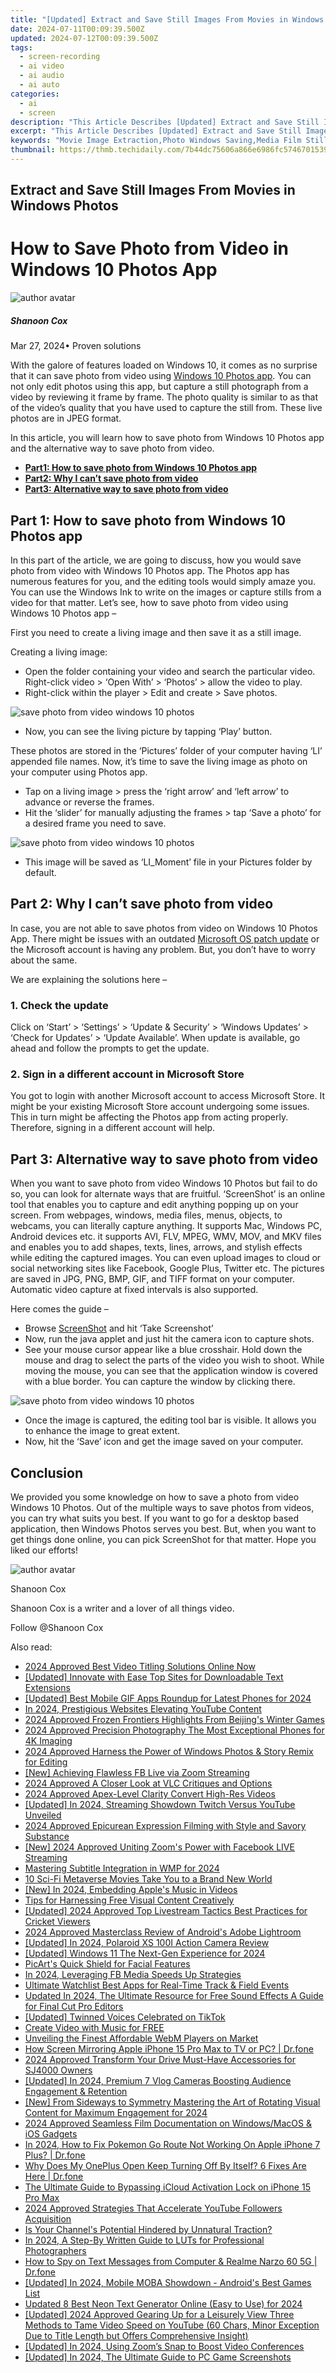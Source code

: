 ```yaml
---
title: "[Updated] Extract and Save Still Images From Movies in Windows Photos for 2024"
date: 2024-07-11T00:09:39.500Z
updated: 2024-07-12T00:09:39.500Z
tags: 
  - screen-recording
  - ai video
  - ai audio
  - ai auto
categories: 
  - ai
  - screen
description: "This Article Describes [Updated] Extract and Save Still Images From Movies in Windows Photos for 2024"
excerpt: "This Article Describes [Updated] Extract and Save Still Images From Movies in Windows Photos for 2024"
keywords: "Movie Image Extraction,Photo Windows Saving,Media Film Stills,Windows Photos Capture,Film Image Save Tool,Movies to Images Extract,Quick Photo From Films"
thumbnail: https://thmb.techidaily.com/7b44dc75606a866e6986fc574670153990f3b9d45bb38823ea9696084a32865c.jpg
---
```


## Extract and Save Still Images From Movies in Windows Photos

# How to Save Photo from Video in Windows 10 Photos App

![author avatar](https://images.wondershare.com/filmora/article-images/shannon-cox.jpg)

##### Shanoon Cox

 Mar 27, 2024• Proven solutions

With the galore of features loaded on Windows 10, it comes as no surprise that it can save photo from video using [Windows 10 Photos app](https://www.microsoft.com/en-us/p/microsoft-photos/9wzdncrfjbh4?activetab=pivot:overviewtab). You can not only edit photos using this app, but capture a still photograph from a video by reviewing it frame by frame. The photo quality is similar to as that of the video’s quality that you have used to capture the still from. These live photos are in JPEG format.

In this article, you will learn how to save photo from Windows 10 Photos app and the alternative way to save photo from video.

* [**Part1: How to save photo from Windows 10 Photos app**](#part1)
* [**Part2: Why I can’t save photo from video**](#part2)
* [**Part3: Alternative way to save photo from video**](#part3)

## Part 1: How to save photo from Windows 10 Photos app

In this part of the article, we are going to discuss, how you would save photo from video with Windows 10 Photos app. The Photos app has numerous features for you, and the editing tools would simply amaze you. You can use the Windows Ink to write on the images or capture stills from a video for that matter. Let’s see, how to save photo from video using Windows 10 Photos app –

First you need to create a living image and then save it as a still image.

Creating a living image:

* Open the folder containing your video and search the particular video. Right-click video > ‘Open With’ > ‘Photos’ > allow the video to play.
* Right-click within the player > Edit and create > Save photos.

![save photo from video windows 10 photos](https://images.wondershare.com/filmora/article-images/save-photo-microsoft-photos.jpg)

* Now, you can see the living picture by tapping ‘Play’ button.

These photos are stored in the ‘Pictures’ folder of your computer having ‘LI’ appended file names. Now, it’s time to save the living image as photo on your computer using Photos app.

* Tap on a living image > press the ‘right arrow’ and ‘left arrow’ to advance or reverse the frames.
* Hit the ‘slider’ for manually adjusting the frames > tap ‘Save a photo’ for a desired frame you need to save.

![save photo from video windows 10 photos](https://images.wondershare.com/filmora/article-images/start-save-photos-from-video.jpg)

* This image will be saved as ‘LI\_Moment’ file in your Pictures folder by default.

## Part 2: Why I can’t save photo from video

In case, you are not able to save photos from video on Windows 10 Photos App. There might be issues with an outdated [Microsoft OS patch update](https://support.microsoft.com/en-us/help/311047/how-to-keep-your-windows-computer-up-to-date) or the Microsoft account is having any problem. But, you don’t have to worry about the same.

We are explaining the solutions here –

### 1\. Check the update

Click on ‘Start’ > ‘Settings’ > ‘Update & Security’ > ‘Windows Updates’ > ‘Check for Updates’ > ‘Update Available’. When update is available, go ahead and follow the prompts to get the update.

### 2\. Sign in a different account in Microsoft Store

You got to login with another Microsoft account to access Microsoft Store. It might be your existing Microsoft Store account undergoing some issues. This in turn might be affecting the Photos app from acting properly. Therefore, signing in a different account will help.

## Part 3: Alternative way to save photo from video

When you want to save photo from video Windows 10 Photos but fail to do so, you can look for alternate ways that are fruitful. ‘ScreenShot’ is an online tool that enables you to capture and edit anything popping up on your screen. From webpages, windows, media files, menus, objects, to webcams, you can literally capture anything. It supports Mac, Windows PC, Android devices etc. it supports AVI, FLV, MPEG, WMV, MOV, and MKV files and enables you to add shapes, texts, lines, arrows, and stylish effects while editing the captured images. You can even upload images to cloud or social networking sites like Facebook, Google Plus, Twitter etc. The pictures are saved in JPG, PNG, BMP, GIF, and TIFF format on your computer. Automatic video capture at fixed intervals is also supported.

Here comes the guide –

* Browse [ScreenShot](https://screenshot.net/) and hit ‘Take Screenshot’
* Now, run the java applet and just hit the camera icon to capture shots.
* See your mouse cursor appear like a blue crosshair. Hold down the mouse and drag to select the parts of the video you wish to shoot. While moving the mouse, you can see that the application window is covered with a blue border. You can capture the window by clicking there.

![save photo from video windows 10 photos](https://images.wondershare.com/filmora/article-images/screenshot-take-photo.jpg)

* Once the image is captured, the editing tool bar is visible. It allows you to enhance the image to great extent.
* Now, hit the ‘Save’ icon and get the image saved on your computer.

## Conclusion

We provided you some knowledge on how to save a photo from video Windows 10 Photos. Out of the multiple ways to save photos from videos, you can try what suits you best. If you want to go for a desktop based application, then Windows Photos serves you best. But, when you want to get things done online, you can pick ScreenShot for that matter. Hope you liked our efforts!

![author avatar](https://images.wondershare.com/filmora/article-images/shannon-cox.jpg)

Shanoon Cox

Shanoon Cox is a writer and a lover of all things video.

Follow @Shanoon Cox


<ins class="adsbygoogle"
     style="display:block"
     data-ad-format="autorelaxed"
     data-ad-client="ca-pub-7571918770474297"
     data-ad-slot="1223367746"></ins>



<ins class="adsbygoogle"
     style="display:block"
     data-ad-client="ca-pub-7571918770474297"
     data-ad-slot="8358498916"
     data-ad-format="auto"
     data-full-width-responsive="true"></ins>




<span class="atpl-alsoreadstyle">Also read:</span>
<div><ul>
<li><a href="https://article-posts.techidaily.com/2024-approved-best-video-titling-solutions-online-now/"><u>2024 Approved  Best Video Titling Solutions Online Now</u></a></li>
<li><a href="https://article-posts.techidaily.com/updated-innovate-with-ease-top-sites-for-downloadable-text-extensions/"><u>[Updated] Innovate with Ease  Top Sites for Downloadable Text Extensions</u></a></li>
<li><a href="https://article-posts.techidaily.com/updated-best-mobile-gif-apps-roundup-for-latest-phones-for-2024/"><u>[Updated] Best Mobile GIF Apps Roundup for Latest Phones for 2024</u></a></li>
<li><a href="https://article-posts.techidaily.com/in-2024-prestigious-websites-elevating-youtube-content/"><u>In 2024, Prestigious Websites Elevating YouTube Content</u></a></li>
<li><a href="https://article-posts.techidaily.com/2024-approved-frozen-frontiers-highlights-from-beijings-winter-games/"><u>2024 Approved  Frozen Frontiers  Highlights From Beijing's Winter Games</u></a></li>
<li><a href="https://article-posts.techidaily.com/2024-approved-precision-photography-the-most-exceptional-phones-for-4k-imaging/"><u>2024 Approved  Precision Photography  The Most Exceptional Phones for 4K Imaging</u></a></li>
<li><a href="https://article-posts.techidaily.com/2024-approved-harness-the-power-of-windows-photos-and-story-remix-for-editing/"><u>2024 Approved  Harness the Power of Windows Photos & Story Remix for Editing</u></a></li>
<li><a href="https://article-posts.techidaily.com/new-achieving-flawless-fb-live-via-zoom-streaming/"><u>[New] Achieving Flawless FB Live via Zoom Streaming</u></a></li>
<li><a href="https://article-posts.techidaily.com/2024-approved-a-closer-look-at-vlc-critiques-and-options/"><u>2024 Approved  A Closer Look at VLC  Critiques and Options</u></a></li>
<li><a href="https://article-posts.techidaily.com/2024-approved-apex-level-clarity-convert-high-res-videos/"><u>2024 Approved  Apex-Level Clarity  Convert High-Res Videos</u></a></li>
<li><a href="https://article-posts.techidaily.com/updated-in-2024-streaming-showdown-twitch-versus-youtube-unveiled/"><u>[Updated] In 2024, Streaming Showdown  Twitch Versus YouTube Unveiled</u></a></li>
<li><a href="https://article-posts.techidaily.com/2024-approved-epicurean-expression-filming-with-style-and-savory-substance/"><u>2024 Approved  Epicurean Expression  Filming with Style and Savory Substance</u></a></li>
<li><a href="https://article-posts.techidaily.com/new-2024-approved-uniting-zooms-power-with-facebook-live-streaming/"><u>[New] 2024 Approved  Uniting Zoom's Power with Facebook LIVE Streaming</u></a></li>
<li><a href="https://article-posts.techidaily.com/mastering-subtitle-integration-in-wmp-for-2024/"><u>Mastering Subtitle Integration in WMP for 2024</u></a></li>
<li><a href="https://article-posts.techidaily.com/10-sci-fi-metaverse-movies-take-you-to-a-brand-new-world/"><u>10 Sci-Fi Metaverse Movies Take You to a Brand New World</u></a></li>
<li><a href="https://article-posts.techidaily.com/new-in-2024-embedding-apples-music-in-videos/"><u>[New] In 2024, Embedding Apple's Music in Videos</u></a></li>
<li><a href="https://article-posts.techidaily.com/tips-for-harnessing-free-visual-content-creatively/"><u>Tips for Harnessing Free Visual Content Creatively</u></a></li>
<li><a href="https://article-posts.techidaily.com/updated-2024-approved-top-livestream-tactics-best-practices-for-cricket-viewers/"><u>[Updated] 2024 Approved  Top Livestream Tactics  Best Practices for Cricket Viewers</u></a></li>
<li><a href="https://article-posts.techidaily.com/2024-approved-masterclass-review-of-androids-adobe-lightroom/"><u>2024 Approved  Masterclass Review of Android's Adobe Lightroom</u></a></li>
<li><a href="https://article-posts.techidaily.com/updated-in-2024-polaroid-xs-100i-action-camera-review/"><u>[Updated] In 2024, Polaroid XS 100I Action Camera Review</u></a></li>
<li><a href="https://article-posts.techidaily.com/updated-windows-11-the-next-gen-experience-for-2024/"><u>[Updated] Windows 11  The Next-Gen Experience for 2024</u></a></li>
<li><a href="https://article-posts.techidaily.com/picarts-quick-shield-for-facial-features/"><u>PicArt's Quick Shield for Facial Features</u></a></li>
<li><a href="https://article-posts.techidaily.com/in-2024-leveraging-fb-media-speeds-up-strategies/"><u>In 2024, Leveraging FB Media  Speeds Up Strategies</u></a></li>
<li><a href="https://extra-tips.techidaily.com/ultimate-watchlist-best-apps-for-real-time-track-and-field-events/"><u>Ultimate Watchlist  Best Apps for Real-Time Track & Field Events</u></a></li>
<li><a href="https://smart-video-creator.techidaily.com/updated-in-2024-the-ultimate-resource-for-free-sound-effects-a-guide-for-final-cut-pro-editors/"><u>Updated In 2024, The Ultimate Resource for Free Sound Effects A Guide for Final Cut Pro Editors</u></a></li>
<li><a href="https://tiktok-video-recordings.techidaily.com/updated-twinned-voices-celebrated-on-tiktok/"><u>[Updated] Twinned Voices Celebrated on TikTok</u></a></li>
<li><a href="https://audio-editing.techidaily.com/create-video-with-music-for-free/"><u>Create Video with Music for FREE</u></a></li>
<li><a href="https://extra-resources.techidaily.com/unveiling-the-finest-affordable-webm-players-on-market/"><u>Unveiling the Finest Affordable WebM Players on Market</u></a></li>
<li><a href="https://screen-mirror.techidaily.com/how-screen-mirroring-apple-iphone-15-pro-max-to-tv-or-pc-drfone-by-drfone-ios/"><u>How Screen Mirroring Apple iPhone 15 Pro Max to TV or PC? | Dr.fone</u></a></li>
<li><a href="https://some-skills.techidaily.com/2024-approved-transform-your-drive-must-have-accessories-for-sj4000-owners/"><u>2024 Approved  Transform Your Drive  Must-Have Accessories for SJ4000 Owners</u></a></li>
<li><a href="https://youtube-blog.techidaily.com/ed-in-2024-premium-7-vlog-cameras-boosting-audience-engagement-and-retention/"><u>[Updated] In 2024, Premium 7 Vlog Cameras Boosting Audience Engagement & Retention</u></a></li>
<li><a href="https://instagram-video-recordings.techidaily.com/new-from-sideways-to-symmetry-mastering-the-art-of-rotating-visual-content-for-maximum-engagement-for-2024/"><u>[New] From Sideways to Symmetry  Mastering the Art of Rotating Visual Content for Maximum Engagement for 2024</u></a></li>
<li><a href="https://video-capture.techidaily.com/2024-approved-seamless-film-documentation-on-windowsmacos-and-ios-gadgets/"><u>2024 Approved  Seamless Film Documentation on Windows/MacOS & iOS Gadgets</u></a></li>
<li><a href="https://ios-pokemon-go.techidaily.com/in-2024-how-to-fix-pokemon-go-route-not-working-on-apple-iphone-7-plus-drfone-by-drfone-virtual-ios/"><u>In 2024, How to Fix Pokemon Go Route Not Working On Apple iPhone 7 Plus? | Dr.fone</u></a></li>
<li><a href="https://howto.techidaily.com/why-does-my-oneplus-open-keep-turning-off-by-itself-6-fixes-are-here-drfone-by-drfone-fix-android-problems-fix-android-problems/"><u>Why Does My OnePlus Open Keep Turning Off By Itself? 6 Fixes Are Here | Dr.fone</u></a></li>
<li><a href="https://activate-lock.techidaily.com/the-ultimate-guide-to-bypassing-icloud-activation-lock-on-iphone-15-pro-max-by-drfone-ios/"><u>The Ultimate Guide to Bypassing iCloud Activation Lock on iPhone 15 Pro Max</u></a></li>
<li><a href="https://youtube-stream.techidaily.com/2024-approved-strategies-that-accelerate-youtube-followers-acquisition/"><u>2024 Approved  Strategies That Accelerate YouTube Followers Acquisition</u></a></li>
<li><a href="https://youtube-video-recordings.techidaily.com/is-your-channels-potential-hindered-by-unnatural-traction/"><u>Is Your Channel's Potential Hindered by Unnatural Traction?</u></a></li>
<li><a href="https://extra-hints.techidaily.com/in-2024-a-step-by-written-guide-to-luts-for-professional-photographers/"><u>In 2024, A Step-By Written Guide to LUTs for Professional Photographers</u></a></li>
<li><a href="https://android-location-track.techidaily.com/how-to-spy-on-text-messages-from-computer-and-realme-narzo-60-5g-drfone-by-drfone-virtual-android/"><u>How to Spy on Text Messages from Computer & Realme Narzo 60 5G | Dr.fone</u></a></li>
<li><a href="https://digital-screen-recording.techidaily.com/updated-in-2024-mobile-moba-showdown-androids-best-games-list/"><u>[Updated] In 2024, Mobile MOBA Showdown - Android's Best Games List</u></a></li>
<li><a href="https://video-creation-software.techidaily.com/updated-8-best-neon-text-generator-online-easy-to-use-for-2024/"><u>Updated 8 Best Neon Text Generator Online (Easy to Use) for 2024</u></a></li>
<li><a href="https://youtube-sure.techidaily.com/ed-2024-approved-gearing-up-for-a-leisurely-view-three-methods-to-tame-video-speed-on-youtube-60-chars-minor-exception-due-to-title-length-but-offers-c/"><u>[Updated] 2024 Approved  Gearing Up for a Leisurely View  Three Methods to Tame Video Speed on YouTube (60 Chars, Minor Exception Due to Title Length but Offers Comprehensive Insight)</u></a></li>
<li><a href="https://screen-activity-recording.techidaily.com/updated-in-2024-using-zooms-snap-to-boost-video-conferences/"><u>[Updated] In 2024, Using Zoom’s Snap to Boost Video Conferences</u></a></li>
<li><a href="https://desktop-recording.techidaily.com/updated-in-2024-the-ultimate-guide-to-pc-game-screenshots/"><u>[Updated] In 2024, The Ultimate Guide to PC Game Screenshots</u></a></li>
</ul></div>
